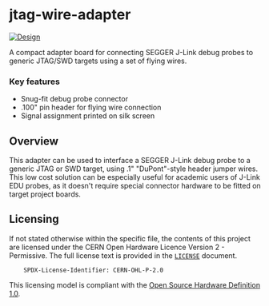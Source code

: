 # jtag-wire-adapter

[![Design](https://img.shields.io/badge/status-design-blue?style=plastic)]()

A compact adapter board for connecting SEGGER J-Link debug probes to generic JTAG/SWD targets using a set of flying wires.

### Key features

* Snug-fit debug probe connector
* .100" pin header for flying wire connection
* Signal assignment printed on silk screen

## Overview

This adapter can be used to interface a SEGGER J-Link debug probe to a generic JTAG or SWD target, using .1" "DuPont"-style header jumper wires. This low cost solution can be especially useful for academic users of J-Link EDU probes, as it doesn't require special connector hardware to be fitted on target project boards.

## Licensing

If not stated otherwise within the specific file, the contents of this project are licensed under the CERN Open Hardware Licence Version 2 - Permissive. The full license text is provided in the [`LICENSE`](LICENSE) document.

        SPDX-License-Identifier: CERN-OHL-P-2.0

This licensing model is compliant with the [Open Source Hardware Definition 1.0](https://www.oshwa.org/definition/).